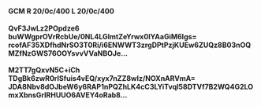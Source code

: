 #### GCM R 20/0c/400 L 20/0c/400
**QvF3JwLz2POpdze6**<br/>**buWWgprOVrRcbUe/0NL4LGlmtZeYrwx0lYAaGiM6lgs=**<br/>**rcofAF35XDfhdNrSO3T0Ri/i6ENWWT3zrgDPtPzjKUEw6ZUQz8B03nOQMZfNzGWS76OOYsvvVVaNBOJe...**<br/><br/>
**M2TT7gQxvN5C+iCh**<br/>**TDgBk6zwR0rlSfuis4vEQ/xyx7nZZ8wIz/NOXnARVmA=**<br/>**JDA8Nbv8dOJbeW6y6RAP1nPQZhLK4cC3LYiTvql58DTVf7B2WQ4G2LOmxXbnsGrlRHUUO6AVEY4oRab8...**